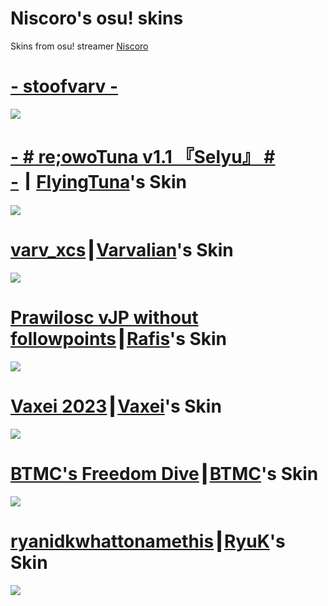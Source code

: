 # Niscoro's osu! skins 
Skins from osu! streamer [Niscoro](https://www.twitch.tv/niscoro)
# [- stoofvarv -](https://mega.nz/file/RDgSgQhb#IgIQOoVFT_abhiAzmR8qEFQ-E-Y4vmiAxFmHuxfV83o)
![](https://i.imgur.com/1kDrpFS.png)
# [- # re;owoTuna v1.1 『Selyu』 # -](https://www.mediafire.com/file/10yv0iwzd9vn7zh/-_%2523_re%253BowoTuna_v1.1_%25E3%2580%258ESelyu%25E3%2580%258F_%2523_-.osk/file)┃[FlyingTuna](https://www.twitch.tv/flyingtuna)'s Skin
![](https://i.imgur.com/GqkA0sk.png)
# [varv_xcs](https://mega.nz/file/eP4jSCxI#aYFXPVSQ3ZQZLjx7LOsgLwBC64HD85C2k4lnt08vSE8)┃[Varvalian](https://www.twitch.tv/varvalian)'s Skin
![](https://i.imgur.com/DqBqZrB.png)
# [Prawilosc vJP without followpoints](https://www.mediafire.com/file/fbcs101xigtwje0/Prawilosc+vJP+without+followpoints.osk/file)┃[Rafis](https://www.twitch.tv/rafis0)'s Skin
![](https://i.imgur.com/NISNhwS.png)
# [Vaxei 2023](https://www.mediafire.com/file/828jzhsmc1isx5j/Vaxei_2023.osk/file)┃[Vaxei](https://www.twitch.tv/vaxei_osu)'s Skin
![](https://i.imgur.com/H6TLgVS.png)
# [BTMC's Freedom Dive](https://github.com/BTMC-techteam/skins/releases/download/skins/-.BTMC.Freedom.Dive.-.Custom.hitsounds.osk)┃[BTMC](https://www.twitch.tv/btmc)'s Skin
![](https://i.imgur.com/llRaSXX.png)
# [ryanidkwhattonamethis](https://rynk.s-ul.eu/RJ2d3dTO)┃[RyuK](https://www.twitch.tv/ryuk)'s Skin
![](https://i.imgur.com/WLixfDp.png)
